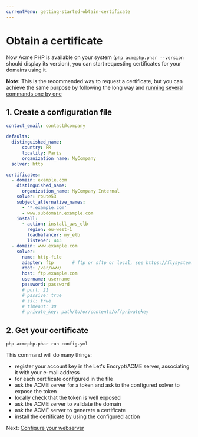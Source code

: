 ```yaml
---
currentMenu: getting-started-obtain-certificate
---
```


# Obtain a certificate

Now Acme PHP is available on your system (`php acmephp.phar --version` should display its version),
you can start requesting certificates for your domains using it.

**Note:** This is the recommended way to request a certificate, but you can
achieve the same purpose by following the long way and [running several
commands one by one](/documentation/getting-started/2-obtain-certificate-hard.html)

## 1. Create a configuration file

``` yaml
contact_email: contact@company

defaults:
  distinguished_name:
      country: FR
      locality: Paris
      organization_name: MyCompany
  solver: http

certificates:
  - domain: example.com
    distinguished_name:
      organization_name: MyCompany Internal
    solver: route53
    subject_alternative_names:
      - '*.example.com'
      - www.subdomain.example.com
    install:
      - action: install_aws_elb
        region: eu-west-1
        loadbalancer: my_elb
        listener: 443
  - domain: www.example.com
    solver:
      name: http-file
      adapter: ftp       # ftp or sftp or local, see https://flysystem.thephpleague.com/
      root: /var/www/
      host: ftp.example.com
      username: username
      password: password
      # port: 21
      # passive: true
      # ssl: true
      # timeout: 30
      # private_key: path/to/or/contents/of/privatekey
```

## 2. Get your certificate

``` console
php acmephp.phar run config.yml
```

This command will do many things:
- register your account key in the Let's Encrypt/ACME server, associating it with your e-mail address
- for each certificate configured in the file
- ask the ACME server for a token and ask to the configured solver to expose the token
- locally check that the token is well exposed
- ask the ACME server to validate the domain
- ask the ACME server to generate a certificate
- install the certificate by using the configured action

Next: [Configure your webserver](/documentation/getting-started/3-configure-webserver.html)
